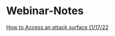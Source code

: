 # Webinar-Notes


<a href="https://github.com/brentgarren/Attack-Surface/blob/main/README.md">	How to Access an attack surface {1/17/22</a> <br>
